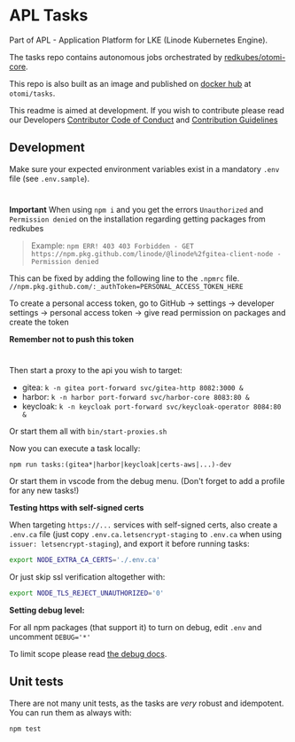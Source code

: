 # APL Tasks

Part of APL - Application Platform for LKE (Linode Kubernetes Engine).

The tasks repo contains autonomous jobs orchestrated by [redkubes/otomi-core](https://github.com/redkubes/otomi-core).

This repo is also built as an image and published on [docker hub](https://hub.docker.com/repository/docker/otomi/tasks) at `otomi/tasks`.

This readme is aimed at development. If you wish to contribute please read our Developers [Contributor Code of Conduct](./docs/CODE_OF_CONDUCT.md) and [Contribution Guidelines](./docs/CONTRIBUTING.md)

## Development

Make sure your expected environment variables exist in a mandatory `.env` file (see `.env.sample`). 
#
**Important**
When using `npm i` and you get the errors `Unauthorized` and `Permission denied` on the installation regarding getting packages from redkubes
> Example: `npm ERR! 403 403 Forbidden - GET https://npm.pkg.github.com/linode/@linode%2fgitea-client-node - Permission denied`

This can be fixed by adding the following line to the `.npmrc` file. 
`//npm.pkg.github.com/:_authToken=PERSONAL_ACCESS_TOKEN_HERE`

To create a personal access token, go to GitHub -> settings -> developer settings -> personal access token -> give read permission on packages and create the token

**Remember not to push this token**
#
Then start a proxy to the api you wish to target:

- gitea: `k -n gitea port-forward svc/gitea-http 8082:3000 &`
- harbor: `k -n harbor port-forward svc/harbor-core 8083:80 &`
- keycloak: `k -n keycloak port-forward svc/keycloak-operator 8084:80 &`

Or start them all with `bin/start-proxies.sh`

Now you can execute a task locally:

```
npm run tasks:(gitea*|harbor|keycloak|certs-aws|...)-dev
```

Or start them in vscode from the debug menu. (Don't forget to add a profile for any new tasks!)

**Testing https with self-signed certs**

When targeting `https://...` services with self-signed certs, also create a `.env.ca` file (just copy `.env.ca.letsencrypt-staging` to `.env.ca` when using `issuer: letsencrypt-staging`), and export it before running tasks:

```bash
export NODE_EXTRA_CA_CERTS='./.env.ca'
```

Or just skip ssl verification altogether with:

```bash
export NODE_TLS_REJECT_UNAUTHORIZED='0'
```

**Setting debug level:**

For all npm packages (that support it) to turn on debug, edit `.env` and uncomment `DEBUG='*'`

To limit scope please read [the debug docs](https://github.com/visionmedia/debug).

## Unit tests

There are not many unit tests, as the tasks are _very_ robust and idempotent. You can run them as always with:

```
npm test
```
